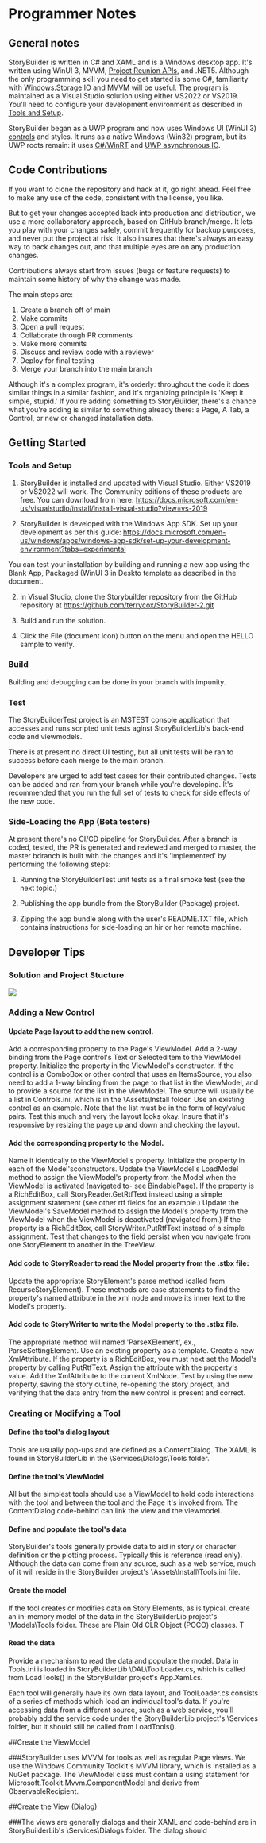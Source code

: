 # Programmer Notes

## General notes

StoryBuilder is written in C# and XAML and is a Windows desktop app. 
It's written using WinUI 3, MVVM, [Project Reunion APIs][2], and .NET5. 
Although the only programming skill you need to get started is some C#,
familiarity with [Windows.Storage IO][5] and [MVVM][6] will be useful. 
The program is maintained as a Visual Studio solution using either
VS2022 or VS2019. You'll need to configure your development environment
as described in [Tools and Setup](#tools-and-setup).

StoryBuilder began as a UWP program and now uses Windows UI
(WinUI 3) [controls][7] and styles. It runs
as a native Windows (Win32) program, but its UWP roots remain: 
it uses [C#/WinRT][3] and [UWP asynchronous IO][4].

## Code Contributions

If you want to clone the repository and hack at it, go right ahead. Feel
free to make any use of the code, consistent with the license, you like.

But to get your changes accepted back into production and distribution, 
we use a more collaboratory approach, based on GitHub branch/merge. 
It lets you play with your changes safely, commit frequently for backup
purposes, and never put the project at risk. It also insures that there's
always an easy way to back changes out, and that multiple
eyes are on any production changes.

Contributions always start from issues (bugs or feature requests)
to maintain some history of why the change was made.

The main steps are:

1. Create a branch off of main
2. Make commits
3. Open a pull request
4. Collaborate through PR comments
5. Make more commits
6. Discuss and review code with a reviewer
7. Deploy for final testing
8. Merge your branch into the main branch

Although it's a complex program, it's orderly: throughout
the code it does similar things in a similar fashion, and it's 
organizing principle is 'Keep it simple, stupid.'  If you're adding 
something to StoryBuilder, there's a chance what you're
adding is similar to something already there: a Page, A Tab,
a Control, or new or changed installation data.

## Getting Started

### Tools and Setup

1. StoryBuilder is installed and updated with Visual Studio. Either VS2019 or VS2022 
will work. The Community editions of these products are free. You can download
from here:
https://docs.microsoft.com/en-us/visualstudio/install/install-visual-studio?view=vs-2019

2. StoryBuilder is developed with the Windows App SDK. Set up your development as per this guide:
https://docs.microsoft.com/en-us/windows/apps/windows-app-sdk/set-up-your-development-environment?tabs=experimental

You can test your installation by building and running a new app using the Blank App, Packaged (WinUI 3 in Deskto
template as described in the document.

2. In Visual Studio, clone the Storybuilder repository from the GitHub repository at 
https://github.com/terrycox/StoryBuilder-2.git

3. Build and run the solution.

4. Click  the File (document icon) button on the menu and open the HELLO sample to verify.

### Build

Building and debugging can be done in your branch with impunity.

### Test

The StoryBuilderTest project is an MSTEST console application that accesses and runs
scripted unit tests aginst StoryBuilderLib's back-end code and viewmodels. 

There is at present no direct UI testing, but all unit tests will be ran to success
before each merge to the main branch.

Developers are urged to add test cases for their contributed changes. Tests can be
added and ran from your branch while you're developing. It's recommended that you
run the full set of tests to check for side effects of the new code.


### Side-Loading the App (Beta testers)

At present there's no CI/CD pipeline for StoryBuilder. After a branch is coded, tested, the PR 
is generated and reviewed and merged to master, the master bdranch is built with the changes and
it's 'implemented' by performing the following steps:

1. Running the StoryBuilderTest unit tests as a final smoke test (see the next topic.)

2. Publishing the app bundle from the StoryBuilder (Package) project.

3. Zipping the app bundle along with the user's README.TXT file, which contains
instructions for side-loading on hir or her remote machine.

## Developer Tips

### Solution and Project Stucture

![](https://github.com/terrycox/StoryBuilder-2/blob/master/docs/SOLUTION_PIC.bmp)


### Adding a New Control

#### Update Page layout to add the new control. 
Add a corresponding property to the Page's ViewModel. 
Add a 2-way binding from the Page control's Text or SelectedItem to the ViewModel    property.
Initialize the property in the ViewModel's constructor.
If the control is a ComboBox or other control that uses an ItemsSource,  you
also need to add a 1-way binding from the page to that list in the ViewModel,
and to provide a source for the list in the ViewModel. The source will usually
be a list in Controls.ini, which is in the \Assets\Install folder. Use an existing
control as an example. Note that the list must be in the form of key/value pairs.
Test this much and very the layout looks okay. Insure that it's responsive 
by resizing the page up and down and checking the layout.

#### Add the corresponding property to the Model. 
Name it identically to the ViewModel's property.
Initialize the property in each of the Model'sconstructors. 
Update the ViewModel's LoadModel method to assign the ViewModel's property
from the Model when the ViewModel is activated (navigated to- see BindablePage).
If the property is a RichEditBox, call StoryReader.GetRtfText instead using a
simple assignment statement (see other rtf fields for an example.)
Update the ViewModel's SaveModel method to assign the Model's property from
the ViewModel when the ViewModel is deactivated (navigated from.) If the 
property is a RichEditBox, call StoryWriter.PutRtfText instead of a simple assignment.
Test that changes to the field persist when you navigate from one StoryElement to
another in the TreeView.

#### Add code to StoryReader to read the Model property from the .stbx file:
   Update the appropriate StoryElement's parse method (called from RecurseStoryElement).
   These methods are case statements to find the property's named attribute in the xml
   node and move its inner text to the Model's property.

#### Add code to StoryWriter to write the Model property to the .stbx file.
   The appropriate method will named 'ParseXElement', ex., ParseSettingElement. 
   Use an existing property as a template.
   Create a new XmlAttribute.
   If the property is a RichEditBox, you must next set the Model's property by calling
   PutRtfText.
   Assign the attribute with the property's value.
   Add the XmlAttribute to the current XmlNode.
   Test by using the new property, saving the story outline, re-opening the story project,
   and verifying that the data entry from the new control is present and correct.

### Creating or Modifying a Tool

#### Define the tool's dialog layout
Tools are usually pop-ups and are defined as a ContentDialog. The XAML is found in 
StoryBuilderLib in the \Services\Dialogs\Tools folder.

#### Define the tool's ViewModel
All but the simplest tools should use a ViewModel to hold code interactions with the tool
and between the tool and the Page it's invoked from. The ContentDialog code-behind can link
the view and the viewmodel.

#### Define and populate the tool's data
StoryBuilder's tools generally provide data to aid in story or character definition or the 
plotting process. Typically this is reference (read only). Although the data can come from 
any source, such as a web service, much of it will reside in the StoryBuilder 
project's \Assets\Install\Tools.ini file. 

#### Create the model
If the tool creates or modifies data on Story Elements, as is typical,
create an in-memory model of the data in the StoryBuilderLib project's \Models\Tools folder. 
These are Plain Old CLR Object (POCO) classes. T

#### Read the data
Provide a mechanism to read the data  and populate the model. Data in Tools.ini is loaded in 
StoryBuilderLib \DAL\ToolLoader.cs, which is called from LoadTools() in the StoryBuilder 
project's App.Xaml.cs. 

Each tool will generally have its own data layout, and ToolLoader.cs consists of a series of 
methods which load an individual tool's data. If you're accessing data from a different source, 
such as a web service, you'll probably add the service code under the StoryBuilderLib 
project's \Services folder, but it should still be called from LoadTools(). 

##Create the ViewModel

###StoryBuilder uses MVVM for tools as well as regular Page views. We use the Windows Community Toolkit's MVVM library, which is installed as a NuGet package. The ViewModel class must contain a using statement for Microsoft.Toolkit.Mvvm.ComponentModel and derive from ObservableRecipient.

##Create the View (Dialog)

###The views are generally dialogs and their XAML and code-behind are in StoryBuilderLib's \Services\Dialogs folder. The dialog should 

[1]:https://github.com/terrycox/StoryBuilder-2/blob/master/docs/SOLUTION_PIC.bmp   
[2]:https://docs.microsoft.com/en-us/windows/apps/windows-app-sdk/
[3]:https://docs.microsoft.com/en-us/windows/apps/windows-app-sdk/
[4]:https://docs.microsoft.com/en-us/windows/uwp/threading-async/asynchronous-programming-universal-windows-platform-apps
[5]:https://docs.microsoft.com/en-us/uwp/api/windows.storage?view=winrt-22000
[6]:https://docs.microsoft.com/en-us/windows/communitytoolkit/mvvm/introduction
[7]:https://www.microsoft.com/en-us/p/winui-3-controls-gallery/9p3jfpwwdzrc?activetab=pivot:overviewtab